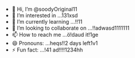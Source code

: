 - 👋 Hi, I’m @soodyOriginal11
- 👀 I’m interested in ...131xsd
- 🌱 I’m currently learning ...!!11
- 💞️ I’m looking to collaborate on ...!!adwasd1111111
- 📫 How to reach me ...ö!daud it!1ge
- 😄 Pronouns: ...heqs!!2 days left1v1
- ⚡ Fun fact: ...!41
ad!!!!1234hh
<!---ad
soodyOriginal/soodyOriginal is a ✨ special ✨ repository because its `README.md` (this file) appears on your GitHub profile.
You can click the Preview link to take a look at your changes.
--->
